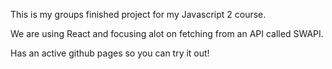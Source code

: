 This is my groups finished project for my Javascript 2 course.

We are using React and focusing alot on fetching from an API called SWAPI.

Has an active github pages so you can try it out!
